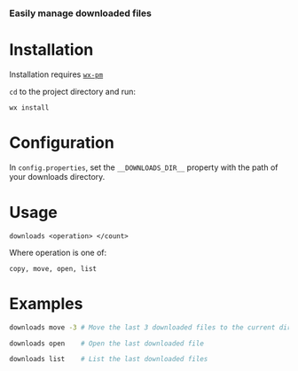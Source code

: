 ### Easily manage downloaded files

# Installation

Installation requires [`wx-pm`](https://github.com/RaffaeleCanale/wx-pm)

`cd` to the project directory and run:
```
wx install
```

# Configuration

In `config.properties`, set the `__DOWNLOADS_DIR__` property with the path of your downloads directory.

# Usage

```
downloads <operation> </count>
```
Where operation is one of:
```
copy, move, open, list
```

# Examples
```sh
downloads move -3 # Move the last 3 downloaded files to the current directory

downloads open    # Open the last downloaded file

downloads list    # List the last downloaded files
```
